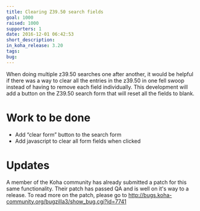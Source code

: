 ```yaml
---
title: Clearing Z39.50 search fields
goal: 1000
raised: 1000
supporters: 1
date: 2016-12-01 06:42:53
short_description:
in_koha_release: 3.20
tags:
bug:
---
```


When doing multiple z39.50 searches one after another, it would be helpful if there was a way to clear all the entries in the z39.50 in one fell swoop instead of having to remove each field individually. This development will add a button on the Z39.50 search form that will reset all the fields to blank.

# Work to be done
* Add “clear form” button to the search form
* Add javascript to clear all form fields when clicked

# Updates
A member of the Koha community has already submitted a patch for this same functionality.  Their patch has passed QA and is well on it's way to a release.  To read more on the patch, please go to http://bugs.koha-community.org/bugzilla3/show_bug.cgi?id=7741
